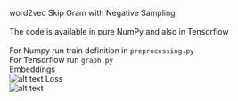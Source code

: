 word2vec
Skip Gram with Negative Sampling<br />  
The code is available in pure NumPy and also in Tensorflow<br />  
For Numpy  run train definition in ```preprocessing.py```  <br />
For Tensorflow  run ```graph.py``` <br />
Embeddings <br />
![alt text](https://github.com/pjavia/NLU/blob/master/word2vec/word_vis.gif)
Loss <br />
![alt text](https://github.com/pjavia/NLU/blob/master/word2vec/loss_vis.png)
